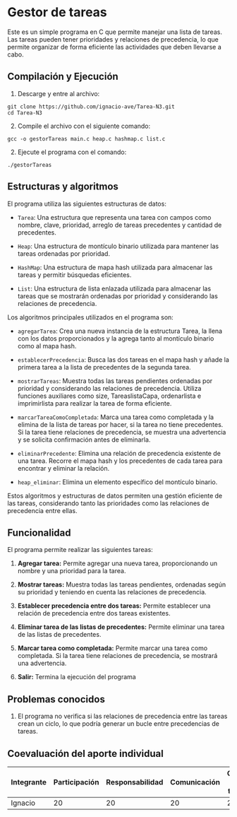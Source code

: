 
# Gestor de tareas
Este es un simple programa en C que permite manejar una lista de tareas. Las tareas pueden tener prioridades y relaciones de precedencia, lo que permite organizar de forma eficiente las actividades que deben llevarse a cabo.
## Compilación y Ejecución

1. Descarge y entre al archivo:

```{bash}
git clone https://github.com/ignacio-ave/Tarea-N3.git
cd Tarea-N3
```

2. Compile el archivo con el siguiente comando:

```{bash}
gcc -o gestorTareas main.c heap.c hashmap.c list.c
```

2.  Ejecute el programa con el comando:

```{bash}
./gestorTareas
```

## Estructuras y algoritmos
El programa utiliza las siguientes estructuras de datos:

- `Tarea`: Una estructura que representa una tarea con campos como nombre, clave, prioridad, arreglo de tareas precedentes y cantidad de precedentes.

- `Heap`: Una estructura de montículo binario utilizada para mantener las tareas ordenadas por prioridad.

- `HashMap`: Una estructura de mapa hash utilizada para almacenar las tareas y permitir búsquedas eficientes.

- `List`: Una estructura de lista enlazada utilizada para almacenar las tareas que se mostrarán ordenadas por prioridad y considerando las relaciones de precedencia.

Los algoritmos principales utilizados en el programa son:

- `agregarTarea`: Crea una nueva instancia de la estructura Tarea, la llena con los datos proporcionados y la agrega tanto al montículo binario como al mapa hash.

- `establecerPrecedencia`: Busca las dos tareas en el mapa hash y añade la primera tarea a la lista de precedentes de la segunda tarea.

- `mostrarTareas`: Muestra todas las tareas pendientes ordenadas por prioridad y considerando las relaciones de precedencia. Utiliza funciones auxiliares como size, TareaslistaCapa, ordenarlista e imprimirlista para realizar la tarea de forma eficiente.

- `marcarTareaComoCompletada`: Marca una tarea como completada y la elimina de la lista de tareas por hacer, si la tarea no tiene precedentes. Si la tarea tiene relaciones de precedencia, se muestra una advertencia y se solicita confirmación antes de eliminarla.

- `eliminarPrecedente`: Elimina una relación de precedencia existente de una tarea. Recorre el mapa hash y los precedentes de cada tarea para encontrar y eliminar la relación.

- `heap_eliminar`: Elimina un elemento específico del montículo binario.

Estos algoritmos y estructuras de datos permiten una gestión eficiente de las tareas, considerando tanto las prioridades como las relaciones de precedencia entre ellas.

##  Funcionalidad
El programa permite realizar las siguientes tareas:

1.  **Agregar tarea:** Permite agregar una nueva tarea, proporcionando un nombre y una prioridad para la tarea.
    
2.  **Mostrar tareas:** Muestra todas las tareas pendientes, ordenadas según su prioridad y teniendo en cuenta las relaciones de precedencia.
    
3.  **Establecer precedencia entre dos tareas:** Permite establecer una relación de precedencia entre dos tareas existentes.
    
4.  **Eliminar tarea de las listas de precedentes:** Permite eliminar una tarea de las listas de precedentes.
    
5.  **Marcar tarea como completada:** Permite marcar una tarea como completada. Si la tarea tiene relaciones de precedencia, se mostrará una advertencia.
    
6.  **Salir:** Termina la ejecución del programa

## Problemas conocidos
1. El programa no verifica si las relaciones de precedencia entre las tareas crean un ciclo, lo que podría generar un bucle entre precedencias de tareas.

### 

## Coevaluación del aporte individual
| Integrante | Participación | Responsabilidad | Comunicación | Calidad del trabajo | Trabajo en equipo | Pje Total |
|------------|--------------|----------------|--------------|------------------|------------------|------------------|
| Ignacio    | 20           | 20             |  20          | 20               | 20               | 100               |
